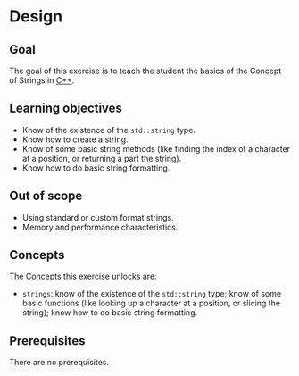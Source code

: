 # Design

## Goal

The goal of this exercise is to teach the student the basics of the Concept of Strings in [C++][docs.string].

## Learning objectives

- Know of the existence of the `std::string` type.
- Know how to create a string.
- Know of some basic string methods (like finding the index of a character at a position, or returning a part the string).
- Know how to do basic string formatting.

## Out of scope

- Using standard or custom format strings.
- Memory and performance characteristics.

## Concepts

The Concepts this exercise unlocks are:

- `strings`: know of the existence of the `std::string` type; know of some basic functions (like looking up a character at a position, or slicing the string); know how to do basic string formatting.

## Prerequisites

There are no prerequisites.

[docs.string]: https://en.cppreference.com/w/cpp/string/basic_string
